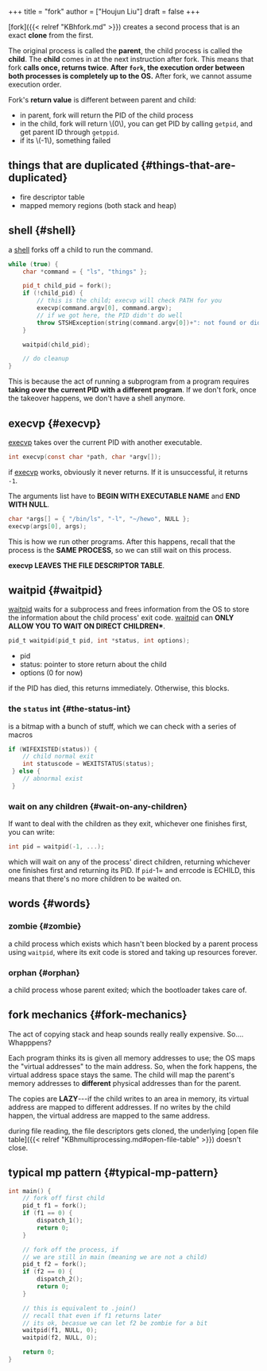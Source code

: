 +++
title = "fork"
author = ["Houjun Liu"]
draft = false
+++

[fork]({{< relref "KBhfork.md" >}}) creates a second process that is an exact **clone** from the first.

The original process is called the **parent**, the child process is called the **child**. The **child** comes in at the next instruction after fork. This means that fork **calls once, returns twice**. **After `fork`, the execution order between both processes is completely up to the OS.** After fork, we cannot assume execution order.

Fork's **return value** is different between parent and child:

-   in parent, fork will return the PID of the child process
-   in the child, fork will return \\(0\\), you can get PID by calling `getpid`, and get parent ID through `getppid`.
-   if its \\(-1\\), something failed


## things that are duplicated {#things-that-are-duplicated}

-   fire descriptor table
-   mapped memory regions (both stack and heap)


## shell {#shell}

a [shell](#shell) forks off a child to run the command.

```C++
while (true) {
    char *command = { "ls", "things" };

    pid_t child_pid = fork();
    if (!child_pid) {
        // this is the child; execvp will check PATH for you
        execvp(command.argv[0], command.argv);
        // if we got here, the PID didn't do well
        throw STSHException(string(command.argv[0])+": not found or didn't succeed to fork.");
    }

    waitpid(child_pid);

    // do cleanup
}
```

This is because the act of running a subprogram from a program requires **taking over the current PID with a different program**. If we don't fork, once the takeover happens, we don't have a shell anymore.


## execvp {#execvp}

[execvp](#execvp) takes over the current PID with another executable.

```C
int execvp(const char *path, char *argv[]);
```

if [execvp](#execvp) works, obviously it never returns. If it is unsuccessful, it returns `-1`.

The arguments list have to **BEGIN WITH EXECUTABLE NAME** and **END WITH NULL**.

```C
char *args[] = { "/bin/ls", "-l", "~/hewo", NULL };
execvp(args[0], args);
```

This is how we run other programs. After this happens, recall that the process is the **SAME PROCESS**, so we can still wait on this process.

**execvp LEAVES THE FILE DESCRIPTOR TABLE**.


## waitpid {#waitpid}

[waitpid](#waitpid) waits for a subprocess and frees information from the OS to store the information about the child process' exit code. [waitpid](#waitpid) can **ONLY ALLOW YOU TO WAIT ON DIRECT CHILDREN\***.

```C
pid_t waitpid(pid_t pid, int *status, int options);
```

-   pid
-   status: pointer to store return about the child
-   options (0 for now)

if the PID has died, this returns immediately. Otherwise, this blocks.


### the `status` int {#the-status-int}

is a bitmap with a bunch of stuff, which we can check with a series of macros

```C
if (WIFEXISTED(status)) {
    // child normal exit
    int statuscode = WEXITSTATUS(status);
 } else {
    // abnormal exist
 }
```


### wait on any children {#wait-on-any-children}

If want to deal with the children as they exit, whichever one finishes first, you can write:

```C
int pid = waitpid(-1, ...);
```

which will wait on any of the process' direct children, returning whichever one finishes first and returning its PID. If `pid`-1= and errcode is ECHILD, this means that there's no more children to be waited on.


## words {#words}


### zombie {#zombie}

a child process which exists which hasn't been blocked by a parent process using `waitpid`, where its exit code is stored and taking up resources forever.


### orphan {#orphan}

a child process whose parent exited; which the bootloader takes care of.


## fork mechanics {#fork-mechanics}

The act of copying stack and heap sounds really really expensive. So.... Whapppens?

Each program thinks its is given all memory addresses to use; the OS maps the "virtual addresses" to the main address. So, when the fork happens, the virtual address space stays the same. The child will map the parent's memory addresses to **different** physical addresses than for the parent.

The copies are **LAZY**---if the child writes to an area in memory, its virtual address are mapped to different addresses. If no writes by the child happen, the virtual address are mapped to the same address.

during file reading, the file descriptors gets cloned, the underlying [open file table]({{< relref "KBhmultiprocessing.md#open-file-table" >}}) doesn't close.


## typical mp pattern {#typical-mp-pattern}

```C
int main() {
    // fork off first child
    pid_t f1 = fork();
    if (f1 == 0) {
        dispatch_1();
        return 0;
    }

    // fork off the process, if
    // we are still in main (meaning we are not a child)
    pid_t f2 = fork();
    if (f2 == 0) {
        dispatch_2();
        return 0;
    }

    // this is equivalent to .join()
    // recall that even if f1 returns later
    // its ok, becasue we can let f2 be zombie for a bit
    waitpid(f1, NULL, 0);
    waitpid(f2, NULL, 0);

    return 0;
}
```
